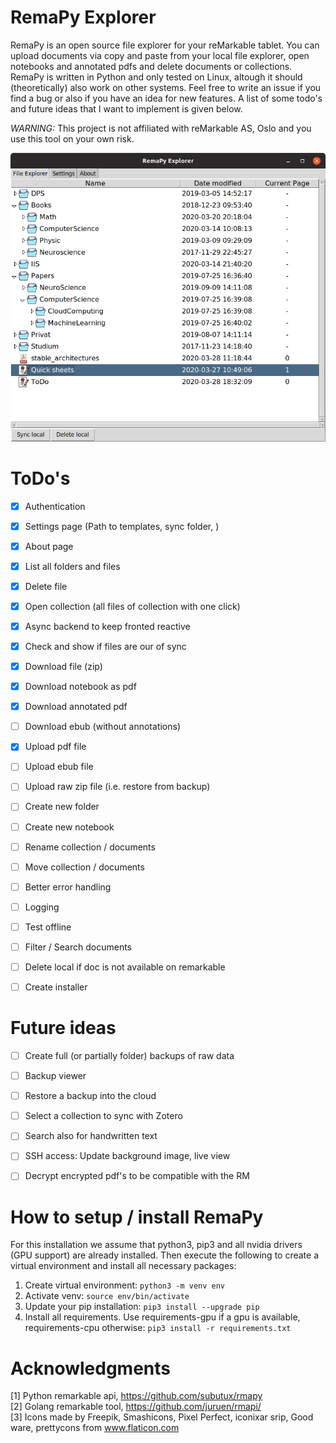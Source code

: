 # RemaPy Explorer

RemaPy is an open source file explorer for your reMarkable tablet. You can upload documents via copy and paste from your local file explorer, open notebooks and annotated pdfs and delete documents or collections. RemaPy is written in Python and only tested on Linux,
altough it should (theoretically) also work on other systems. Feel free to 
write an issue if you find a bug or also if you have an idea for new features. 
A list of some todo's and future ideas that I want to implement is given below.

*WARNING:* This project is not affiliated with reMarkable AS, Oslo and you use this tool on your own risk.

![Explorer](doc/explorer.png)

# ToDo's
 - [x] Authentication
 - [x] Settings page (Path to templates, sync folder, )
 - [x] About page
 - [x] List all folders and files
 - [x] Delete file
 - [x] Open collection (all files of collection with one click)
 - [x] Async backend to keep fronted reactive
 - [x] Check and show if files are our of sync
 - [x] Download file (zip)
 - [x] Download notebook as pdf
 - [x] Download annotated pdf
 - [ ] Download ebub (without annotations)
 - [x] Upload pdf file
 - [ ] Upload ebub file
 - [ ] Upload raw zip file (i.e. restore from backup)
 - [ ] Create new folder
 - [ ] Create new notebook
 - [ ] Rename collection / documents
 - [ ] Move collection / documents
 - [ ] Better error handling
 - [ ] Logging
 - [ ] Test offline
 - [ ] Filter / Search documents
 - [ ] Delete local if doc is not available on remarkable 
 - [ ] Create installer


# Future ideas
 - [ ] Create full (or partially folder) backups of raw data
 - [ ] Backup viewer
 - [ ] Restore a backup into the cloud 
 - [ ] Select a collection to sync with Zotero
 - [ ] Search also for handwritten text
 - [ ] SSH access: Update background image, live view
 - [ ] Decrypt encrypted pdf's to be compatible with the RM


# How to setup / install RemaPy
For this installation we assume that python3, pip3 and all nvidia drivers
(GPU support) are already installed. Then execute the following
to create a virtual environment and install all necessary packages:

1. Create virtual environment: ```python3 -m venv env```
2. Activate venv: ```source env/bin/activate```
3. Update your pip installation: ```pip3 install --upgrade pip```
4. Install all requirements. Use requirements-gpu if a gpu is available, requirements-cpu otherwise: ```pip3 install -r requirements.txt```


# Acknowledgments
[1] Python remarkable api, https://github.com/subutux/rmapy <br />
[2] Golang remarkable tool, https://github.com/juruen/rmapi/ <br />
[3] Icons made by Freepik, Smashicons, Pixel Perfect, iconixar  srip, Good ware, prettycons from www.flaticon.com <br />